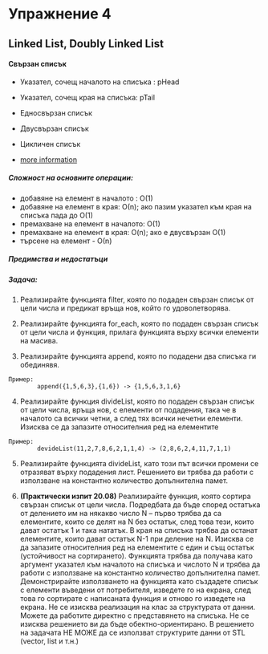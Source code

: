 # Упражнение 4
## Linked List, Doubly Linked List


#### Свързан списък 

* Указател, сочещ началото на списъка : pHead
* Указател, сочещ края на списъка: pTail


* Едносвързан списък
* Двусвързан списък
* Цикличен списък


* [more information](https://www.geeksforgeeks.org/linked-list-set-1-introduction/)

##### Сложност на основните операции:
* добавяне на елемент в началото : О(1) 
* добавяне на елемент в края: О(n); ако пазим указател към края на списъка пада до О(1)
* премахване на елемент в началото: О(1)
* премахване на елемент в края: O(n);  ако е двусвързан О(1)
* търсене на елемент - О(n)

##### Предимства и недостатъци 

##### Задача: 

1. Реализирайте функцията filter, която по подаден свързан списък от цели числа и предикат връща нов, който го удоволетворява.

2. Реализирайте функцията for_each, която по подаден свързан списък от цели числа и функция, прилага функцията върху всички елементи на масива.

3. Реализирайте функцията append, която по подадени два списъка ги обединявя.
```
Пример: 
		append({1,5,6,3},{1,6}) -> {1,5,6,3,1,6}
```

4. Реализирайте функция divideList, която по подаден свързан списък от цели числа, връща нов, с елементи от подадения, така че в началото са всички четни, а след тях всички нечетни елементи. Изисква се да запазите относителния ред на елементите
```
Пример:
		devideList(11,2,7,8,6,2,1,1,4) -> (2,8,6,2,4,11,7,1,1)
```

5. Реализирайте функцията divideList, като този път всички промени се отразяват върху подадения лист. Решението ви трябва да работи с използване на константно количество допълнителна памет.

6. **(Практически изпит 20.08)**  Реализирайте функция, която сортира свързан списък от цели числа. Подредбата да бъде според остатъка от делението им на някакво число N – първо трябва да са елементите, които се делят на N без остатък, след това тези, които дават остатък 1 и така нататък. В края на списъка трябва да останат елементите, които дават остатък N-1 при деление на N. Изисква се да запазите относителния ред на елементите с един и същ остатък (устойчивост на сортирането). Функцията трябва да получава като аргумент указател към началото на списъка и числото N и трябва да работи с използване на константно количество допълнителна памет. Демонстрирайте използването на функцията като създадете списък с елементи въведени от потребителя, изведете го на екрана, след това го сортирате с написаната функция и отново го изведете на екрана. Не се изисква реализация на клас за структурата от данни. Можете да работите директно с представянето на списъка. Не се изисква решението ви да бъде обектно-ориентирано. В решението на задачата НЕ МОЖЕ да се използват структурите данни от STL (vector, list и т.н.)












